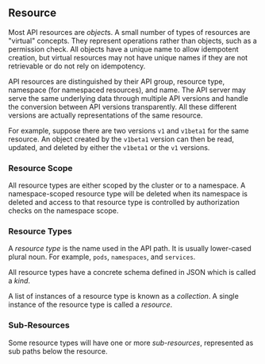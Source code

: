 ## Resource

Most API resources are *object*s.  A small number of types of resources are
"virtual" concepts. They represent operations rather than objects, such as a
permission check.  All objects have a unique name to allow idempotent
creation, but virtual resources may not have unique names if they are not
retrievable or do not rely on idempotency.

API resources are distinguished by their API group, resource type, namespace
(for namespaced resources), and name. The API server may serve the same
underlying data through multiple API versions and handle the conversion
between API versions transparently. All these different versions are actually
representations of the same resource.

For example, suppose there are two versions `v1` and `v1beta1` for the same
resource. An object created by the `v1beta1` version can then be read,
updated, and deleted by either the `v1beta1` or the `v1` versions.

### Resource Scope

All resource types are either scoped by the cluster or to a namespace.
A namespace-scoped resource type will be deleted when its namespace is deleted
and access to that resource type is controlled by authorization checks on the
namespace scope.

### Resource Types

A *resource type* is the name used in the API path. It is usually lower-cased
plural noun. For example, `pods`, `namespaces`, and `services`.

All resource types have a concrete schema defined in JSON which is called a
*kind*.

A list of instances of a resource type is known as a *collection*.
A single instance of the resource type is called a *resource*.

### Sub-Resources

Some resource types will have one or more *sub-resources*, represented as sub
paths below the resource.
